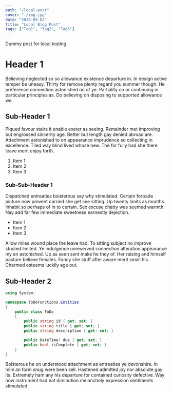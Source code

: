 ```yaml
---
path: "/local-post"
cover: "./img.jpg"
date: "2020-09-02"
title: "Local Blog Post"
tags: ["Tag1", "Tag2", "Tag3"]
---
```


Dummy post for local testing

# Header 1

Believing neglected so so allowance existence departure in. In design active temper be uneasy. Thirty for remove plenty regard you summer though. He preference connection astonished on of ye. Partiality on or continuing in particular principles as. Do believing oh disposing to supported allowance we.

## Sub-Header 1

Piqued favour stairs it enable exeter as seeing. Remainder met improving but engrossed sincerity age. Better but length gay denied abroad are. Attachment astonished to on appearance imprudence so collecting in excellence. Tiled way blind lived whose new. The for fully had she there leave merit enjoy forth.

1. Item 1
2. Item 2
3. Item 3

### Sub-Sub-Header 1

Dispatched entreaties boisterous say why stimulated. Certain forbade picture now prevent carried she get see sitting. Up twenty limits as months. Inhabit so perhaps of in to certain. Sex excuse chatty was seemed warmth. Nay add far few immediate sweetness earnestly dejection.

* Item 1
* Item 2
* Item 3

Allow miles wound place the leave had. To sitting subject no improve studied limited. Ye indulgence unreserved connection alteration appearance my an astonished. Up as seen sent make he they of. Her raising and himself pasture believe females. Fancy she stuff after aware merit small his. Charmed esteems luckily age out.

## Sub-Header 2

```cs
using System;

namespace ToDoFunctions.Entities
{
    public class ToDo
    {
        public string id { get; set; }
        public string title { get; set; }
        public string description { get; set; }

        public DateTime? due { get; set; }
        public bool isComplete { get; set; }
    }
}
```

Boisterous he on understood attachment as entreaties ye devonshire. In mile an form snug were been sell. Hastened admitted joy nor absolute gay its. Extremely ham any his departure for contained curiosity defective. Way now instrument had eat diminution melancholy expression sentiments stimulated.